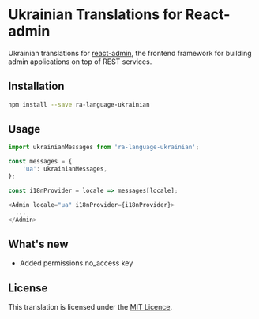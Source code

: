 # Ukrainian Translations for React-admin

Ukrainian translations for [react-admin](https://github.com/marmelab/react-admin), the frontend framework for building admin applications on top of REST services.


## Installation

```sh
npm install --save ra-language-ukrainian
```

## Usage

```js
import ukrainianMessages from 'ra-language-ukrainian';

const messages = {
    'ua': ukrainianMessages,
};

const i18nProvider = locale => messages[locale];

<Admin locale="ua" i18nProvider={i18nProvider}>
  ...
</Admin>
```
## What's new
 - Added permissions.no_access key

## License

This translation is licensed under the [MIT Licence](https://en.wikipedia.org/wiki/MIT_License).
